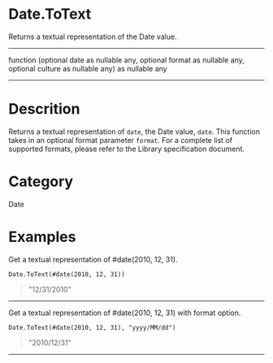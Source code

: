 ﻿# Date.ToText
Returns a textual representation of the Date value.
***
function (optional date as nullable any, optional format as nullable any, optional culture as nullable any) as nullable any
***
# Descrition 
Returns a textual representation of <code>date</code>, the Date value, <code>date</code>. 
    This function takes in an optional format parameter <code>format</code>. For a complete list of supported formats, please refer to the Library specification document.
# Category 
Date
# Examples 
Get a textual representation of #date(2010, 12, 31).
```
Date.ToText(#date(2010, 12, 31))
```
> "12/31/2010"
***
Get a textual representation of #date(2010, 12, 31) with format option.
```
Date.ToText(#date(2010, 12, 31), "yyyy/MM/dd")
```
> "2010/12/31"
***

